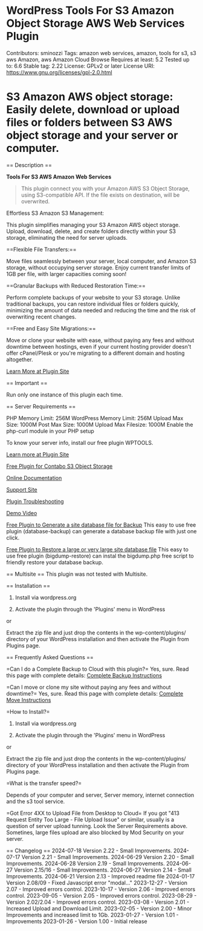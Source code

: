 #  WordPress Tools For S3 Amazon Object Storage AWS Web Services Plugin #
Contributors: sminozzi
Tags: amazon web services, amazon, tools for s3, s3 aws Amazon, aws Amazon Cloud Browse
Requires at least: 5.2
Tested up to: 6.6
Stable tag: 2.22
License: GPLv2 or later
License URI: https://www.gnu.org/licenses/gpl-2.0.html

# S3 Amazon AWS object storage: Easily delete, download or upload files or folders between S3 AWS object storage and your server or computer. #

== Description ==

**Tools For S3 AWS Amazon Web Services**


>This plugin connect you with your Amazon AWS S3 Object Storage, using S3-compatible API.
>If the file exists on destination, will be overwrited.

Effortless S3 Amazon S3 Management:

This plugin simplifies managing your S3 Amazon AWS object storage. Upload, download, delete, and create folders directly within your S3 storage, eliminating the need for server uploads.

==Flexible File Transfers:==

Move files seamlessly between your server, local computer, and Amazon S3 storage, without occupying server storage. Enjoy current transfer limits of 1GB per file, with larger capacities coming soon!

==Granular Backups with Reduced Restoration Time:==

Perform complete backups of your website to your S3 storage. Unlike traditional backups, you can restore individual files or folders quickly, minimizing the amount of data needed and reducing the time and the risk of overwriting recent changes.

==Free and Easy Site Migrations:==

Move or clone your website with ease, without paying any fees and without downtime between hostings, even if your current hosting provider doesn't offer cPanel/Plesk or you're migrating to a different domain and hosting altogether.

<a href="https://toolsfors3.com/">Learn More at Plugin Site</a>

== Important ==

Run only one instance of this plugin each time.

== Server Requirements ==

PHP Memory Limit:         256M
WordPress Memory Limit:   256M
Upload Max Size:          1000M
Post Max Size:            1000M
Upload Max Filesize:      1000M
Enable the php-curl module in your PHP setup

To know your server  info, install our free plugin WPTOOLS.


<a href="https://toolsfors3.com">Learn more at Plugin Site</a>

<a href="https://s3cloudplugin.com">Free Plugin for Contabo S3 Object Storage</a>

<a href="https://toolsfors3.com/help/">Online Documentation</a>

<a href="https://billminozzi.com/dove/">Support Site</a>

<a href="https://siterightaway.net/troubleshooting/">Plugin Troubleshooting</a>

<a href="https://www.youtube.com/watch?v=J6kHizfPl18">Demo Video</a>


<a href="https://database-backup.com/">Free Plugin to Generate a site database file for Backup</a>
This easy to use free plugin (database-backup) can generate a database backup file with just one click. 

<a href="https://bigdumprestore.com/">Free Plugin to Restore a large or very large site database file</a>
This easy to use free plugin (bigdump-restore) can instal the bigdump.php free script to friendly restore your database backup.
 

== Multisite ==
This plugin was not tested with Multisite. 


== Installation ==


1) Install via wordpress.org

2) Activate the plugin through the 'Plugins' menu in WordPress

or

Extract the zip file and just drop the contents in the wp-content/plugins/ directory of your WordPress installation and then activate the Plugin from Plugins page.


== Frequently Asked Questions ==

=Can I do a Complete Backup to Cloud with this plugin?=
Yes, sure. Read this page with complete details:
<a href="https://ToolsFors3.com/backup-your-site/">Complete Backup Instructions</a>

=Can I move or clone my site without paying any fees and without downtime?=
Yes, sure. Read this page with complete details:
<a href="https://ToolsForS3.com/cloning-or-moving-site/">Complete Move Instructions</a>


=How to Install?=

1) Install via wordpress.org

2) Activate the plugin through the 'Plugins' menu in WordPress

or

Extract the zip file and just drop the contents in the wp-content/plugins/ directory of your WordPress installation and then activate the Plugin from Plugins page.


=What is the transfer speed?=

Depends of your computer and server, Server memory, internet connection and the s3 tool service.


=Got Error 4XX to Upload File from Desktop to Cloud=
If you got "413 Request Entity Too Large - File Upload Issue" or similar, 
usually is a question of server upload tunning. Look the Server Requirements above.
Sometines, large files upload are also blocked by Mod Security on your server.






== Changelog ==
2024-07-18   Version 2.22 - Small Improvements.
2024-07-17   Version 2.21 - Small Improvements.
2024-06-29   Version 2.20 - Small Improvements.
2024-06-28   Version 2.19 - Small Improvements.
2024-06-27   Version 2.15/16 - Small Improvements.
2024-06-27   Version 2.14 - Small Improvements.
2024-06-21   Version 2.13 - Improved readme file
2024-01-17   Version 2.08/09 - Fixed Javascript error "modal..."
2023-12-27 - Version 2.07 - Improved errors control.
2023-10-17 - Version 2.06 - Improved errors control.
2023-09-05 - Version 2.05 - Improved errors control.
2023-08-29 - Version 2.02/2.04 - Improved errors control.
2023-03-08 - Version 2.01 - Increased Upload and Download Limit.
2023-02-05 - Version 2.00 - Minor Improvements and increased limit to 1Gb.
2023-01-27 - Version 1.01 - Improvements
2023-01-26 - Version 1.00 - Initial release
